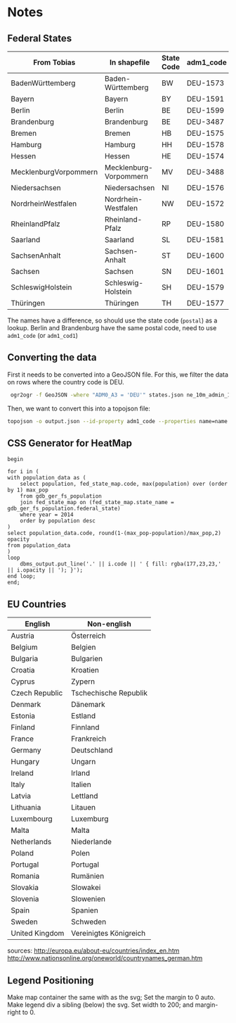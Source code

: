 # Notes

## Federal States

|From Tobias|In shapefile|State Code|adm1_code|
|---|---|---|---|
|BadenWürttemberg|Baden-Württemberg|BW|DEU-1573|
|Bayern|Bayern|BY|DEU-1591|
|Berlin|Berlin|BE|DEU-1599|
|Brandenburg|Brandenburg|BE|DEU-3487|
|Bremen|Bremen|HB|DEU-1575|
|Hamburg|Hamburg|HH|DEU-1578|
|Hessen|Hessen|HE|DEU-1574|
|MecklenburgVorpommern|Mecklenburg-Vorpommern|MV|DEU-3488|
|Niedersachsen|Niedersachsen|NI|DEU-1576|
|NordrheinWestfalen|Nordrhein-Westfalen|NW|DEU-1572|
|RheinlandPfalz|Rheinland-Pfalz|RP|DEU-1580|
|Saarland|Saarland|SL|DEU-1581|
|SachsenAnhalt|Sachsen-Anhalt|ST|DEU-1600|
|Sachsen|Sachsen|SN|DEU-1601|
|SchleswigHolstein|Schleswig-Holstein|SH|DEU-1579|
|Thüringen|Thüringen|TH|DEU-1577|

The names have a difference, so should use the state code (`postal`) as a lookup.
Berlin and Brandenburg have the same postal code, need to use `adm1_code` (or `adm1_cod1`)

## Converting the data

First it needs to be converted into a GeoJSON file. For this, we filter the data on rows where the country code is DEU.

```bash
 ogr2ogr -f GeoJSON -where "ADM0_A3 = 'DEU'" states.json ne_10m_admin_1_states_provinces.shp
```

Then, we want to convert this into a topojson file:

```bash
topojson -o output.json --id-property adm1_code --properties name=name -- states.json
```

## CSS Generator for HeatMap

```plsql
begin

for i in (
with population_data as (
    select population, fed_state_map.code, max(population) over (order by 1) max_pop
    from gdb_ger_fs_population
    join fed_state_map on (fed_state_map.state_name = gdb_ger_fs_population.federal_state)
    where year = 2014
    order by population desc
)
select population_data.code, round(1-(max_pop-population)/max_pop,2) opacity
from population_data
)
loop
    dbms_output.put_line('.' || i.code || ' { fill: rgba(177,23,23,' || i.opacity || '); }');
end loop;
end;
```

## EU Countries

English          | Non-english
---              | ---
Austria          | Österreich
Belgium          | Belgien
Bulgaria         | Bulgarien
Croatia          | Kroatien
Cyprus           | Zypern
Czech Republic   | Tschechische Republik
Denmark          | Dänemark
Estonia          | Estland
Finland          | Finnland
France           | Frankreich
Germany          | Deutschland
Hungary          | Ungarn
Ireland          | Irland
Italy            | Italien
Latvia           | Lettland
Lithuania        | Litauen
Luxembourg       | Luxemburg
Malta            | Malta
Netherlands      | Niederlande
Poland           | Polen
Portugal         | Portugal
Romania          | Rumänien
Slovakia         | Slowakei
Slovenia         | Slowenien
Spain            | Spanien
Sweden           | Schweden
United Kingdom   | Vereinigtes Königreich

sources: http://europa.eu/about-eu/countries/index_en.htm
http://www.nationsonline.org/oneworld/countrynames_german.htm

## Legend Positioning

Make map container the same with as the svg; Set the margin to 0 auto.
Make legend div a sibling (below) the svg. Set width to 200; and margin-right to 0.
